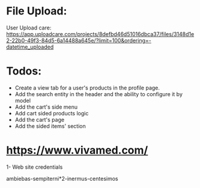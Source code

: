 # File Upload:

User Upload care:
https://app.uploadcare.com/projects/8defbd46d51016dbca37/files/3148d1e2-22b0-49f3-84d5-6a14488a645e/?limit=100&ordering=-datetime_uploaded

# Todos:

- Create a view tab for a user's products in the profile page.
- Add the search entity in the header and the ability to configure it by model
- Add the cart's side menu
- Add cart sided products logic
- Add the cart's page
- Add the sided items' section

# https://www.vivamed.com/

1- Web site credentials

ambiebas-sempiterni\*2-inermus-centesimos
